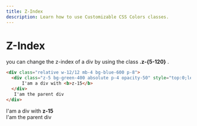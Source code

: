 ```yaml
---
title: Z-Index
description: Learn how to use Customizable CSS Colors classes.
---
```

# Z-Index

you can change the z-index of a div by using the class **.z-{5-120}** .

``` html
<div class="relative w-12/12 mb-4 bg-blue-600 p-8">
  <div class="z-5 bg-green-400 absolute p-4 opacity-50" style="top:0;left:0;">
      I'am a div with <b>z-15</b>
  </div>
   I'am the parent div
</div>
```
<div class="relative w-12/12 mb-4 bg-blue-600 p-8">
  <div class="z-5 bg-green-400 absolute p-4 opacity-50" style="top:0;left:0;">
      I'am a div with <b>z-15</b>
  </div>
   I'am the parent div
</div>